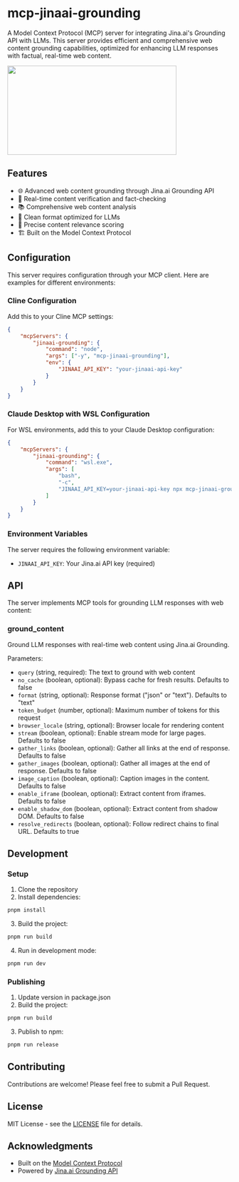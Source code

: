 # mcp-jinaai-grounding

A Model Context Protocol (MCP) server for integrating Jina.ai's
Grounding API with LLMs. This server provides efficient and
comprehensive web content grounding capabilities, optimized for
enhancing LLM responses with factual, real-time web content.

<a href="https://glama.ai/mcp/servers/urkuhet67l">
  <img width="380" height="200" src="https://glama.ai/mcp/servers/urkuhet67l/badge" />
</a>

## Features

- 🌐 Advanced web content grounding through Jina.ai Grounding API
- 🚀 Real-time content verification and fact-checking
- 📚 Comprehensive web content analysis
- 🔄 Clean format optimized for LLMs
- 🎯 Precise content relevance scoring
- 🏗️ Built on the Model Context Protocol

## Configuration

This server requires configuration through your MCP client. Here are
examples for different environments:

### Cline Configuration

Add this to your Cline MCP settings:

```json
{
	"mcpServers": {
		"jinaai-grounding": {
			"command": "node",
			"args": ["-y", "mcp-jinaai-grounding"],
			"env": {
				"JINAAI_API_KEY": "your-jinaai-api-key"
			}
		}
	}
}
```

### Claude Desktop with WSL Configuration

For WSL environments, add this to your Claude Desktop configuration:

```json
{
	"mcpServers": {
		"jinaai-grounding": {
			"command": "wsl.exe",
			"args": [
				"bash",
				"-c",
				"JINAAI_API_KEY=your-jinaai-api-key npx mcp-jinaai-grounding"
			]
		}
	}
}
```

### Environment Variables

The server requires the following environment variable:

- `JINAAI_API_KEY`: Your Jina.ai API key (required)

## API

The server implements MCP tools for grounding LLM responses with web
content:

### ground_content

Ground LLM responses with real-time web content using Jina.ai
Grounding.

Parameters:

- `query` (string, required): The text to ground with web content
- `no_cache` (boolean, optional): Bypass cache for fresh results.
  Defaults to false
- `format` (string, optional): Response format ("json" or "text").
  Defaults to "text"
- `token_budget` (number, optional): Maximum number of tokens for this
  request
- `browser_locale` (string, optional): Browser locale for rendering
  content
- `stream` (boolean, optional): Enable stream mode for large pages.
  Defaults to false
- `gather_links` (boolean, optional): Gather all links at the end of
  response. Defaults to false
- `gather_images` (boolean, optional): Gather all images at the end of
  response. Defaults to false
- `image_caption` (boolean, optional): Caption images in the content.
  Defaults to false
- `enable_iframe` (boolean, optional): Extract content from iframes.
  Defaults to false
- `enable_shadow_dom` (boolean, optional): Extract content from shadow
  DOM. Defaults to false
- `resolve_redirects` (boolean, optional): Follow redirect chains to
  final URL. Defaults to true

## Development

### Setup

1. Clone the repository
2. Install dependencies:

```bash
pnpm install
```

3. Build the project:

```bash
pnpm run build
```

4. Run in development mode:

```bash
pnpm run dev
```

### Publishing

1. Update version in package.json
2. Build the project:

```bash
pnpm run build
```

3. Publish to npm:

```bash
pnpm run release
```

## Contributing

Contributions are welcome! Please feel free to submit a Pull Request.

## License

MIT License - see the [LICENSE](LICENSE) file for details.

## Acknowledgments

- Built on the
  [Model Context Protocol](https://github.com/modelcontextprotocol)
- Powered by [Jina.ai Grounding API](https://jina.ai)
